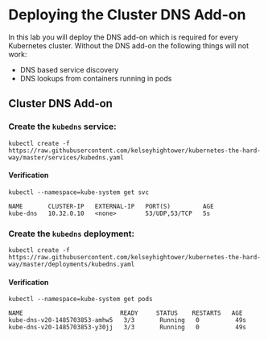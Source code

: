 # Deploying the Cluster DNS Add-on

In this lab you will deploy the DNS add-on which is required for every Kubernetes cluster. Without the DNS add-on the following things will not work:

* DNS based service discovery
* DNS lookups from containers running in pods

## Cluster DNS Add-on

### Create the `kubedns` service:

```
kubectl create -f https://raw.githubusercontent.com/kelseyhightower/kubernetes-the-hard-way/master/services/kubedns.yaml
```

#### Verification

```
kubectl --namespace=kube-system get svc
```
```
NAME       CLUSTER-IP   EXTERNAL-IP   PORT(S)         AGE
kube-dns   10.32.0.10   <none>        53/UDP,53/TCP   5s
```

### Create the `kubedns` deployment:

```
kubectl create -f https://raw.githubusercontent.com/kelseyhightower/kubernetes-the-hard-way/master/deployments/kubedns.yaml
```

#### Verification

```
kubectl --namespace=kube-system get pods
```
```
NAME                           READY     STATUS    RESTARTS   AGE
kube-dns-v20-1485703853-amhw5   3/3       Running   0          49s
kube-dns-v20-1485703853-y30jj   3/3       Running   0          49s
```
